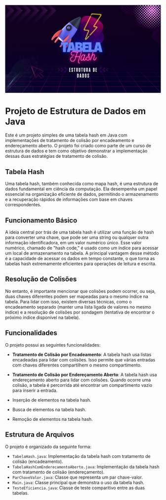 <img src="/assets/Tabela hash.png">

# Projeto de Estrutura de Dados em Java

Este é um projeto simples de uma tabela hash em Java com implementações de tratamento de colisão por encadeamento e endereçamento aberto. O projeto foi criado como parte de um curso de estrutura de dados e tem como objetivo demonstrar a implementação dessas duas estratégias de tratamento de colisão.

## Tabela Hash
Uma tabela hash, também conhecida como mapa hash, é uma estrutura de dados fundamental em ciência da computação. Ela desempenha um papel essencial na organização eficiente de dados, permitindo o armazenamento e a recuperação rápidos de informações com base em chaves correspondentes.

## Funcionamento Básico
A ideia central por trás de uma tabela hash é utilizar uma função de hash para converter uma chave, que pode ser uma string ou qualquer outra informação identificadora, em um valor numérico único. Esse valor numérico, chamado de "hash code," é usado como um índice para acessar um local de armazenamento na tabela. A principal vantagem desse método é a capacidade de acessar os dados em tempo constante, o que torna as tabelas hash extremamente eficientes para operações de leitura e escrita.

## Resolução de Colisões
No entanto, é importante mencionar que colisões podem ocorrer, ou seja, duas chaves diferentes podem ser mapeadas para o mesmo índice na tabela. Para lidar com isso, existem diversas técnicas, como o encadeamento separado (manter uma lista ligada de valores no mesmo índice) e a resolução de colisões por sondagem (tentativa de encontrar o próximo índice disponível na tabela).

## Funcionalidades

O projeto possui as seguintes funcionalidades:

- **Tratamento de Colisão por Encadeamento**: A tabela hash usa listas encadeadas para lidar com colisões. Isso permite que várias entradas com chaves diferentes compartilhem o mesmo compartimento.

- **Tratamento de Colisão por Endereçamento Aberto**: A tabela hash usa endereçamento aberto para lidar com colisões. Quando ocorre uma colisão, a tabela é percorrida até encontrar um compartimento vazio para inserir a entrada.

- Inserção de elementos na tabela hash.
- Busca de elementos na tabela hash.
- Remoção de elementos na tabela hash.

## Estrutura de Arquivos

O projeto é organizado da seguinte forma:

- `TabelaHash.java`: Implementação da tabela hash com tratamento de colisão (encadeamento).
- `TabelaHashComEnderecamentoAberto.java`: Implementação da tabela hash com tratamento de colisão (endereçamento).
- `ParChaveValor.java`: Classe que representa um par chave-valor.
- `Main.java`: Classe principal que demonstra o uso da tabela hash.
- `TesteEficiencia.java`: Classe de teste comparitivo entre as duas tabelas.

